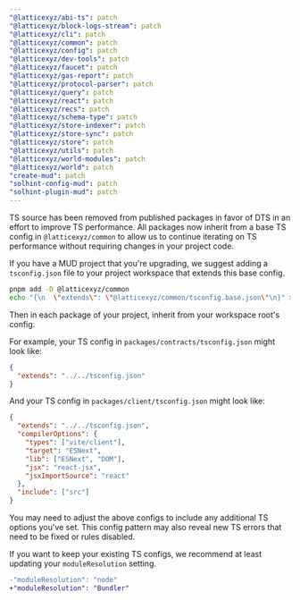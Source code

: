 ```yaml
---
"@latticexyz/abi-ts": patch
"@latticexyz/block-logs-stream": patch
"@latticexyz/cli": patch
"@latticexyz/common": patch
"@latticexyz/config": patch
"@latticexyz/dev-tools": patch
"@latticexyz/faucet": patch
"@latticexyz/gas-report": patch
"@latticexyz/protocol-parser": patch
"@latticexyz/query": patch
"@latticexyz/react": patch
"@latticexyz/recs": patch
"@latticexyz/schema-type": patch
"@latticexyz/store-indexer": patch
"@latticexyz/store-sync": patch
"@latticexyz/store": patch
"@latticexyz/utils": patch
"@latticexyz/world-modules": patch
"@latticexyz/world": patch
"create-mud": patch
"solhint-config-mud": patch
"solhint-plugin-mud": patch
---
```


TS source has been removed from published packages in favor of DTS in an effort to improve TS performance. All packages now inherit from a base TS config in `@latticexyz/common` to allow us to continue iterating on TS performance without requiring changes in your project code.

If you have a MUD project that you're upgrading, we suggest adding a `tsconfig.json` file to your project workspace that extends this base config.

```sh
pnpm add -D @latticexyz/common
echo "{\n  \"extends\": \"@latticexyz/common/tsconfig.base.json\"\n}" > tsconfig.json
```

Then in each package of your project, inherit from your workspace root's config.

For example, your TS config in `packages/contracts/tsconfig.json` might look like:

```json
{
  "extends": "../../tsconfig.json"
}
```

And your TS config in `packages/client/tsconfig.json` might look like:

```json
{
  "extends": "../../tsconfig.json",
  "compilerOptions": {
    "types": ["vite/client"],
    "target": "ESNext",
    "lib": ["ESNext", "DOM"],
    "jsx": "react-jsx",
    "jsxImportSource": "react"
  },
  "include": ["src"]
}
```

You may need to adjust the above configs to include any additional TS options you've set. This config pattern may also reveal new TS errors that need to be fixed or rules disabled.

If you want to keep your existing TS configs, we recommend at least updating your `moduleResolution` setting.

```diff
-"moduleResolution": "node"
+"moduleResolution": "Bundler"
```
